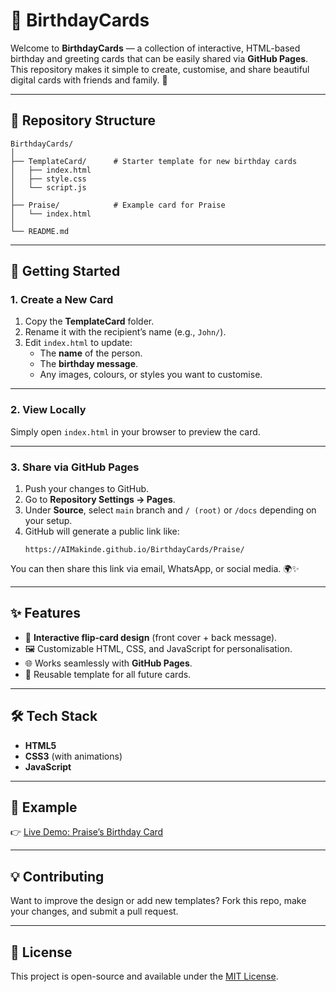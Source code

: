 # 🎉 BirthdayCards

Welcome to **BirthdayCards** — a collection of interactive, HTML-based birthday and greeting cards that can be easily shared via **GitHub Pages**.\
This repository makes it simple to create, customise, and share beautiful digital cards with friends and family. 💌

---

## 📂 Repository Structure

```plaintext
BirthdayCards/
│
├── TemplateCard/      # Starter template for new birthday cards
│   ├── index.html
│   ├── style.css
│   └── script.js
│
├── Praise/            # Example card for Praise
│   └── index.html
│
└── README.md
```

---

## 🚀 Getting Started

### 1. Create a New Card

1. Copy the **TemplateCard** folder.
2. Rename it with the recipient’s name (e.g., `John/`).
3. Edit `index.html` to update:
   - The **name** of the person.
   - The **birthday message**.
   - Any images, colours, or styles you want to customise.

---

### 2. View Locally

Simply open `index.html` in your browser to preview the card.

---

### 3. Share via GitHub Pages

1. Push your changes to GitHub.
2. Go to **Repository Settings → Pages**.
3. Under **Source**, select `main` branch and `/ (root)` or `/docs` depending on your setup.
4. GitHub will generate a public link like:
   ```
   https://AIMakinde.github.io/BirthdayCards/Praise/
   ```

You can then share this link via email, WhatsApp, or social media. 🌍✨

---

## ✨ Features

- 🎨 **Interactive flip-card design** (front cover + back message).
- 🖼️ Customizable HTML, CSS, and JavaScript for personalisation.
- 🌐 Works seamlessly with **GitHub Pages**.
- 🔄 Reusable template for all future cards.

---

## 🛠️ Tech Stack

- **HTML5**
- **CSS3** (with animations)
- **JavaScript**

---

## 🎁 Example

👉 [Live Demo: Praise’s Birthday Card](https://AIMakinde.github.io/BirthdayCards/Praise/)

---

## 💡 Contributing

Want to improve the design or add new templates? Fork this repo, make your changes, and submit a pull request.

---

## 📜 License

This project is open-source and available under the [MIT License](LICENSE).

